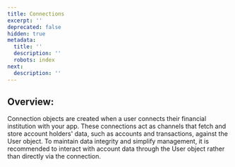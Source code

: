 ```yaml
---
title: Connections
excerpt: ''
deprecated: false
hidden: true
metadata:
  title: ''
  description: ''
  robots: index
next:
  description: ''
---
```

## Overview:

Connection objects are created when a user connects their financial institution with your app. These connections act as channels that fetch and store account holders' data, such as accounts and transactions, against the User object. To maintain data integrity and simplify management, it is recommended to interact with account data through the User object rather than directly via the connection.